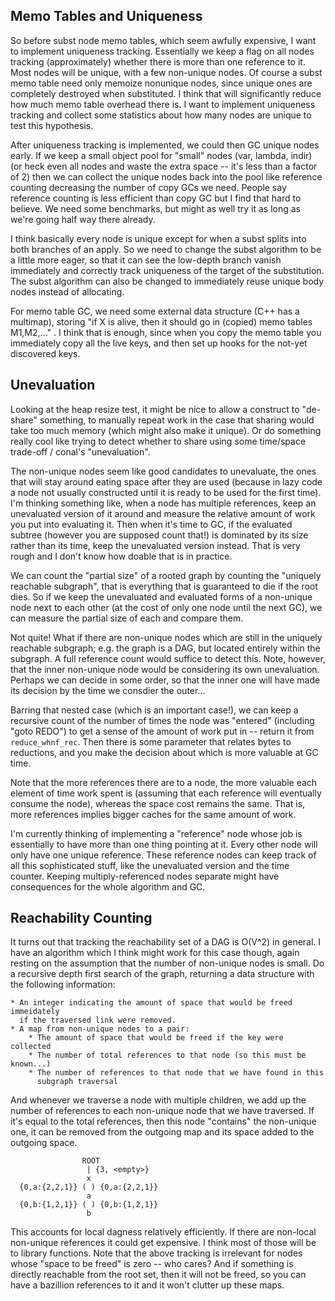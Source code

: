 Memo Tables and Uniqueness
--------------------------

So before subst node memo tables, which seem awfully expensive, I want to
implement uniqueness tracking.  Essentially we keep a flag on all nodes tracking
(approximately) whether there is more than one reference to it.  Most nodes will
be unique, with a few non-unique nodes.  Of course a subst memo table need only
memoize nonunique nodes, since unique ones are completely destroyed when
substituted.  I think that will significantly reduce how much memo table
overhead there is.  I want to implement uniqueness tracking and collect some
statistics about how many nodes are unique to test this hypothesis.

After uniqueness tracking is implemented, we could then GC unique nodes early.
If we keep a small object pool for "small" nodes (var, lambda, indir) (or heck
even all nodes and waste the extra space -- it's less than a factor of 2) then
we can collect the unique nodes back into the pool like reference counting
decreasing the number of copy GCs we need.  People say reference counting is
less efficient than copy GC but I find that hard to believe.  We need some
benchmarks, but might as well try it as long as we're going half way there
already.

I think basically every node is unique except for when a subst splits into both
branches of an apply.  So we need to change the subst algorithm to be a little
more eager, so that it can see the low-depth branch vanish immediately and
correctly track uniqueness of the target of the substitution.  The subst
algorithm can also be changed to immediately reuse unique body nodes instead of
allocating.

For memo table GC, we need some external data structure (C++ has a multimap),
storing "if X is alive, then it should go in (copied) memo tables M1,M2,..." .
I think that is enough, since when you copy the memo table you immediately copy
all the live keys, and then set up hooks for the not-yet discovered keys.

Unevaluation
------------

Looking at the heap resize test, it might be nice to allow a construct to
"de-share" something, to manually repeat work in the case that sharing would
take too much memory (which might also make it unique). Or do something really
cool like trying to detect whether to share using some time/space trade-off /
conal's "unevaluation".

The non-unique nodes seem like good candidates to unevaluate, the ones that will
stay around eating space after they are used (because in lazy code a node not
usually constructed until it is ready to be used for the first time). I'm
thinking something like, when a node has multiple references, keep an
unevaluated version of it around and measure the relative amount of work you put
into evaluating it.  Then when it's time to GC, if the evaluated subtree
(however you are supposed count that!) is dominated by its size rather than its
time, keep the unevaluated version instead.  That is very rough and I don't know
how doable that is in practice.

We can count the "partial size" of a rooted graph by counting the "uniquely
reachable subgraph", that is everything that is guaranteed to die if the root
dies.  So if we keep the unevaluated and evaluated forms of a non-unique node
next to each other (at the cost of only one node until the next GC), we can
measure the partial size of each and compare them.

Not quite!  What if there are non-unique nodes which are still in the uniquely
reachable subgraph; e.g. the graph is a DAG, but located entirely within the
subgraph. A full reference count would suffice to detect this.   Note, however,
that the inner non-unique node would be considering its own unevaluation.
Perhaps we can decide in some order, so that the inner one will have made its
decision by the time we consdier the outer...

Barring that nested case (which is an important case!), we can keep a recursive
count of the number of times the node was "entered" (including "goto REDO") to
get a sense of the amount of work put in -- return it from `reduce_whnf_rec`.
Then there is some parameter that relates bytes to reductions, and you make the
decision about which is more valuable at GC time.

Note that the more references there are to a node, the more valuable each
element of time work spent is (assuming that each reference will eventually
consume the node), whereas the space cost remains the same.  That is, more
references implies bigger caches for the same amount of work.

I'm currently thinking of implementing a "reference" node whose job is
essentially to have more than one thing pointing at it.  Every other node will
only have one unique reference.  These reference nodes can keep track of all
this sophisticated stuff, like the unevaluated version and the time counter.
Keeping multiply-referenced nodes separate might have consequences for the
whole algorithm and GC.

Reachability Counting
---------------------

It turns out that tracking the reachability set of a DAG is O(V^2) in general.
I have an algorithm which I think might work for this case though, again resting
on the assumption that the number of non-unique nodes is small.  Do a recursive
depth first search of the graph, returning a data structure with the following
information:

    * An integer indicating the amount of space that would be freed immeidately
      if the traversed link were removed.
    * A map from non-unique nodes to a pair:
        * The amount of space that would be freed if the key were collected
        * The number of total references to that node (so this must be known...)
        * The number of references to that node that we have found in this
          subgraph traversal

And whenever we traverse a node with multiple children, we add up the number of
references to each non-unique node that we have traversed.  If it's equal to the
total references, then this node "contains" the non-unique one, it can be
removed from the outgoing map and its space added to the outgoing space.

                    ROOT
                     | {3, <empty>}
                     x
      {0,a:{2,2,1}} ( ) {0,a:{2,2,1}}
                     a
      {0,b:{1,2,1}} ( ) {0,b:{1,2,1}}
                     b

This accounts for local dagness relatively efficiently.  If there are non-local
non-unique references it could get expensive.  I think most of those will be to
library functions.  Note that the above tracking is irrelevant for nodes whose
"space to be freed" is zero -- who cares?  And if something is directly
reachable from the root set, then it will not be freed, so you can have a
bazillion references to it and it won't clutter up these maps.
